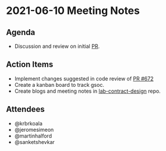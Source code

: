 # 2021-06-10 Meeting Notes

## Agenda
- Discussion and review on initial [PR](https://github.com/accordproject/cicero/pull/672).

## Action Items
- Implement changes suggested in code review of [PR #672](https://github.com/accordproject/cicero/pull/672)
- Create a kanban board to track gsoc. 
- Create blogs and meeting notes in [lab-contract-design](https://github.com/accordproject/lab-contract-design) repo.

## Attendees
- @krbrkoala
- @jeromesimeon
- @martinhalford
- @sanketshevkar
